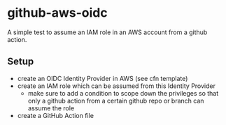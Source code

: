 # github-aws-oidc
A simple test to assume an IAM role in an AWS account from a github action.

## Setup
* create an OIDC Identity Provider in AWS (see cfn template)
* create an IAM role which can be assumed from this Identity Provider
  - make sure to add a condition to scope down the privileges so that only a github action from a certain github repo or branch can assume the role
* create a GitHub Action file
